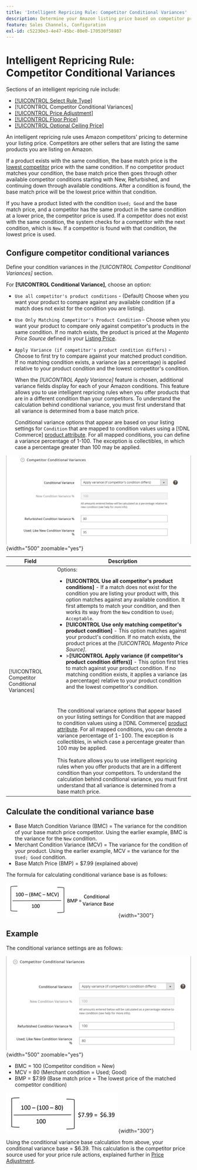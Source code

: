 ```yaml
---
title: 'Intelligent Repricing Rule: Competitor Conditional Variances'
description: Determine your Amazon listing price based on competitor pricing and condition of the product by creating an intelligent repricing rule.
feature: Sales Channels, Configuration
exl-id: c52230e3-4e47-45bc-80e0-170530f58987
---
```

# Intelligent Repricing Rule: Competitor Conditional Variances

Sections of an intelligent repricing rule include:

- [[!UICONTROL Select Rule Type]](./intelligent-repricing-rules.md)
- [!UICONTROL Competitor Conditional Variances]
- [[!UICONTROL Price Adjustment]](./price-adjustment.md)
- [[!UICONTROL Floor Price]](./floor-price.md)
- [[!UICONTROL Optional Ceiling Price]](./optional-ceiling-price.md)

An intelligent repricing rule uses Amazon competitors' pricing to determine your listing price. Competitors are other sellers that are listing the same products you are listing on Amazon.

If a product exists with the same condition, the base match price is the [lowest competitor](./lowest-competitor-pricing.md) price with the same condition. If no competitor product matches your condition, the base match price then goes through other available competitor conditions starting with New, Refurbished, and continuing down through available conditions. After a condition is found, the base match price will be the lowest price within that condition.

If you have a product listed with the condition `Used; Good` and the base match price, and a competitor has the same product in the same condition at a lower price, the competitor price is used. If a competitor does not exist with the same condition, the system checks for a competitor with the next condition, which is `New`. If a competitor is found with that condition, the lowest price is used.

## Configure competitor conditional variances

Define your condition variances in the _[!UICONTROL Competitor Conditional Variances]_ section.

For **[!UICONTROL Conditional Variance]**, choose an option:

- `Use all competitor's product conditions` - (Default) Choose when you want your product to compare against any available condition (if a match does not exist for the condition you are listing).

- `Use Only Matching Competitor's Product Condition` - Choose when you want your product to compare only against competitor's products in the same condition. If no match exists, the product is priced at the _Magento Price Source_ defined in your [Listing Price](./listing-price.md).

- `Apply Variance (if competitor's product condition differs)` - Choose to first try to compare against your matched product condition. If no matching condition exists, a variance (as a percentage) is applied relative to your product condition and the lowest competitor's condition.

   When the _[!UICONTROL Apply Variance]_ feature is chosen, additional variance fields display for each of your Amazon conditions. This feature allows you to use intelligent repricing rules when you offer products that are in a different condition than your competitors. To understand the calculation behind conditional variance, you must first understand that all variance is determined from a base match price.

   Conditional variance options that appear are based on your listing settings for `Condition` that are mapped to condition values using a [!DNL Commerce] [product attribute](https://experienceleague.adobe.com/docs/commerce-admin/catalog/product-attributes/product-attributes.html). For all mapped conditions, you can define a variance percentage of 1-100. The exception is collectibles, in which case a percentage greater than 100 may be applied.

![Intelligent repricing rule - competitor conditional variances](assets/amazon-competitor-cond-variances.png){width="500" zoomable="yes"}

| Field                                         | Description                                                                                                                                                                                                                                                                                                                                                                                                                                                                                                                                                                                                                                                                                                                                                                                                                                                                                                                                                                                                                                                                                                                                                                                                                                                                                                                                                                                                                                                                                                                                                                                                                                    |
|-----------------------------------------------|------------------------------------------------------------------------------------------------------------------------------------------------------------------------------------------------------------------------------------------------------------------------------------------------------------------------------------------------------------------------------------------------------------------------------------------------------------------------------------------------------------------------------------------------------------------------------------------------------------------------------------------------------------------------------------------------------------------------------------------------------------------------------------------------------------------------------------------------------------------------------------------------------------------------------------------------------------------------------------------------------------------------------------------------------------------------------------------------------------------------------------------------------------------------------------------------------------------------------------------------------------------------------------------------------------------------------------------------------------------------------------------------------------------------------------------------------------------------------------------------------------------------------------------------------------------------------------------------------------------------------------------------|
| [!UICONTROL Competitor Conditional Variances] | Options: <ul><li>**[!UICONTROL Use all competitor's product conditions]** - If a match does not exist for the condition you are listing your product with, this option matches against any available condition. It first attempts to match your condition, and then works its way from the `New` condition to `Used; Acceptable`.</li><li>**[!UICONTROL Use only matching competitor's product condition]** - This option matches against your product's condition. If no match exists, the product prices at the _[!UICONTROL Magento Price Source]_.</li><li>>**[!UICONTROL Apply variance (if competitor's product condition differs)]** - This option first tries to match against your product condition. If no matching condition exists, it applies a variance (as a percentage) relative to your product condition and the lowest competitor's condition.</li></ul><br><br>The conditional variance options that appear based on your listing settings for Condition that are mapped to condition values using a [!DNL Commerce] [product attribute](https://experienceleague.adobe.com/docs/commerce-admin/catalog/product-attributes/product-attributes.html). For all mapped conditions, you can denote a variance percentage of 1-100. The exception is collectibles, in which case a percentage greater than 100 may be applied.<br><br>This feature allows you to use intelligent repricing rules when you offer products that are in a different condition than your competitors. To understand the calculation behind conditional variance, you must first understand that all variance is determined from a base match price. |

## Calculate the conditional variance base

- Base Match Condition Variance (BMC) = The variance for the condition of your base match price competitor. Using the earlier example, BMC is the variance for the `New` condition.
- Merchant Condition Variance (MCV) = The variance for the condition of your product. Using the earlier example, MCV = the variance for the `Used; Good` condition.
- Base Match Price (BMP) = $7.99 (explained above)

The formula for calculating conditional variance base is as follows:

![conditional variance base calculation formula](assets/amazon-cond-variance-calc-1.png){width="300"}

## Example

The conditional variance settings are as follows:

![example conditional variance settings](assets/amazon-cond-variances.png){width="500" zoomable="yes"}

- BMC = 100 (Competitor condition = New)
- MCV = 80 (Merchant condition = Used; Good)
- BMP = $7.99 (Base match price = The lowest price of the matched competitor condition)

![conditional variance base calculation example](assets/amazon-cond-variance-calc-2.png){width="300"}

Using the conditional variance base calculation from above, your conditional variance base = $6.39. This calculation is the competitor price source used for your price rule actions, explained further in [Price Adjustment](./price-adjustment.md).
